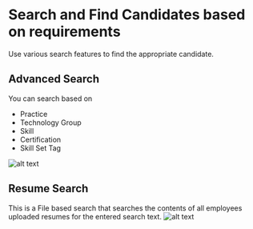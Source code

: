 Search and Find Candidates based on requirements
=======

Use various search features to find the appropriate candidate.

Advanced Search
----
You can search based on 

 - Practice
 - Technology Group
 - Skill
 - Certification
 - Skill Set Tag

![alt text](../../images/recruiting/skillbased-search.png "Advanced Search")

Resume Search
----
This is a File based search that searches the contents of all employees uploaded resumes for the entered search text.
![alt text](../../images/recruiting/resume-search.png "Resume Search")